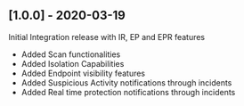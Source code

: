 
## [1.0.0] - 2020-03-19
Initial Integration release with IR, EP and EPR features
- Added Scan functionalities
- Added Isolation Capabilities
- Added Endpoint visibility features
- Added Suspicious Activity notifications through incidents
- Added Real time protection notifications through incidents
